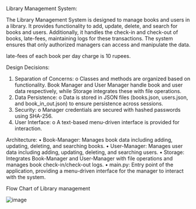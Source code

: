Library Management System: 

The Library Management System is designed to manage books and users in a library. It 
provides functionality to add, update, delete, and search for books and users. Additionally, it 
handles the check-in and check-out of books, late-fees, maintaining logs for these 
transactions. The system ensures that only authorized managers can access and manipulate 
the data. 

late-fees of each book per day charge is 10 rupees. 

Design Decisions: 
1. Separation of Concerns: 
o Classes and methods are organized based on functionality. Book Manager and 
User Manager handle book and user data respectively, while Storage integrates 
these with file operations. 
2. Data Persistence: 
o Data is stored in JSON files (books.json, users.json, and book_in_out.json) to ensure 
persistence across sessions. 
3. Security: 
o Manager credentials are secured with hashed passwords using SHA-256. 
4. User Interface: 
o A text-based menu-driven interface is provided for interaction. 


Architecture: 
• Book-Manager: Manages book data including adding, updating, deleting, and 
searching books. 
• User-Manager: Manages user data including adding, updating, deleting, and 
searching users. 
• Storage: Integrates Book-Manager and User-Manager with file operations and manages 
book check-in/check-out logs. 
• main.py: Entry point of the application, providing a menu-driven interface for the 
manager to interact with the system.

Flow Chart of Library management 

![image](https://github.com/madhankumar3pro/library_management_system/assets/87332206/1acb81a1-0503-48d1-a1c7-e68aa5f9a22f)

